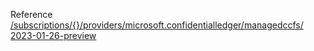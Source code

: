 Reference [/subscriptions/{}/providers/microsoft.confidentialledger/managedccfs/ 2023-01-26-preview](/Resources/mgmt-plane/L3N1YnNjcmlwdGlvbnMve30vcHJvdmlkZXJzL21pY3Jvc29mdC5jb25maWRlbnRpYWxsZWRnZXIvbWFuYWdlZGNjZnMv/2023-01-26-preview.xml)
